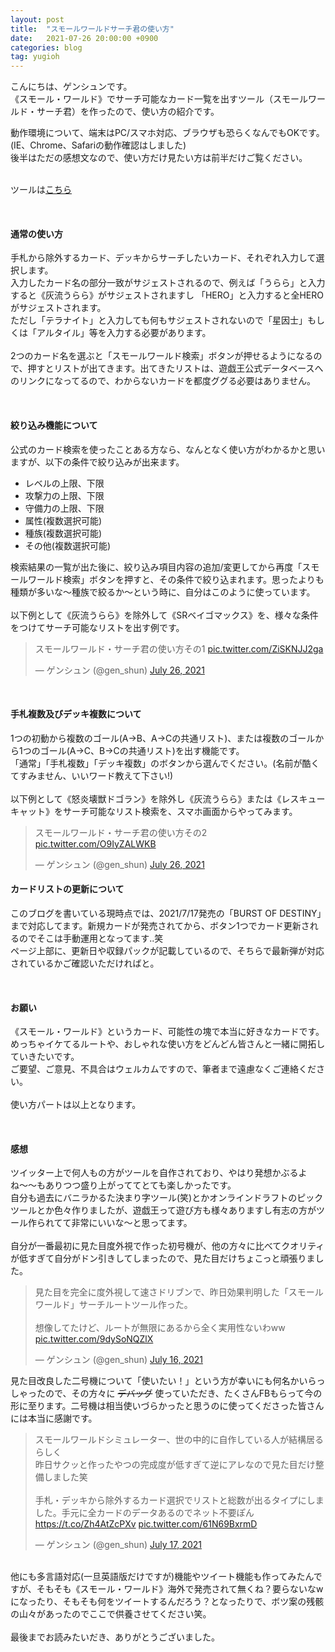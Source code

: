```yaml
---
layout: post
title:  "スモールワールドサーチ君の使い方"
date:   2021-07-26 20:00:00 +0900
categories: blog
tag: yugioh
---
```


こんにちは、ゲンシュンです。<br/>
《スモール・ワールド》でサーチ可能なカード一覧を出すツール（スモールワールド・サーチ君）を作ったので、使い方の紹介です。

動作環境について、端末はPC/スマホ対応、ブラウザも恐らくなんでもOKです。(IE、Chrome、Safariの動作確認はしました)<br/>
後半はただの感想文なので、使い方だけ見たい方は前半だけご覧ください。<br/><br/>

ツールは[こちら](https://storage.googleapis.com/small_world_search/index.html)

<br/>

#### 通常の使い方

手札から除外するカード、デッキからサーチしたいカード、それぞれ入力して選択します。<br/>
入力したカード名の部分一致がサジェストされるので、例えば「うらら」と入力すると《灰流うらら》がサジェストされますし
「HERO」と入力すると全HEROがサジェストされます。<br/>
ただし「テラナイト」と入力しても何もサジェストされないので「星因士」もしくは「アルタイル」等を入力する必要があります。<br/>
<br/>
2つのカード名を選ぶと「スモールワールド検索」ボタンが押せるようになるので、押すとリストが出てきます。出てきたリストは、遊戯王公式データベースへのリンクになってるので、わからないカードを都度ググる必要はありません。

<br/>

#### 絞り込み機能について

公式のカード検索を使ったことある方なら、なんとなく使い方がわかるかと思いますが、以下の条件で絞り込みが出来ます。
- レベルの上限、下限
- 攻撃力の上限、下限
- 守備力の上限、下限
- 属性(複数選択可能)
- 種族(複数選択可能)
- その他(複数選択可能)

検索結果の一覧が出た後に、絞り込み項目内容の追加/変更してから再度「スモールワールド検索」ボタンを押すと、その条件で絞り込まれます。思ったよりも種類が多いな〜種族で絞るか〜という時に、自分はこのように使っています。<br/><br/>
以下例として《灰流うらら》を除外して《SRベイゴマックス》を、様々な条件をつけてサーチ可能なリストを出す例です。

<blockquote class="twitter-tweet"><p lang="ja" dir="ltr">スモールワールド・サーチ君の使い方その1 <a href="https://t.co/ZiSKNJJ2ga">pic.twitter.com/ZiSKNJJ2ga</a></p>&mdash; ゲンシュン (@gen_shun) <a href="https://twitter.com/gen_shun/status/1419605638997446656?ref_src=twsrc%5Etfw">July 26, 2021</a></blockquote> <script async src="https://platform.twitter.com/widgets.js" charset="utf-8"></script>

<br/>

#### 手札複数及びデッキ複数について

1つの初動から複数のゴール(A→B、A→Cの共通リスト)、または複数のゴールから1つのゴール(A→C、B→Cの共通リスト)を出す機能です。<br/>
「通常」「手札複数」「デッキ複数」のボタンから選んでください。(名前が酷くてすみません、いいワード教えて下さい!)<br/><br/>
以下例として《怒炎壊獣ドゴラン》を除外し《灰流うらら》または《レスキューキャット》をサーチ可能なリスト検索を、スマホ画面からやってみます。

<blockquote class="twitter-tweet"><p lang="ja" dir="ltr">スモールワールド・サーチ君の使い方その2 <a href="https://t.co/O9IyZALWKB">pic.twitter.com/O9IyZALWKB</a></p>&mdash; ゲンシュン (@gen_shun) <a href="https://twitter.com/gen_shun/status/1419605956451733505?ref_src=twsrc%5Etfw">July 26, 2021</a></blockquote> <script async src="https://platform.twitter.com/widgets.js" charset="utf-8"></script>


#### カードリストの更新について

このブログを書いている現時点では、2021/7/17発売の「BURST OF DESTINY」まで対応してます。新規カードが発売されてから、ボタン1つでカード更新されるのでそこは手動運用となってます..笑<br/>
ページ上部に、更新日や収録パックが記載しているので、そちらで最新弾が対応されているかご確認いただければと。

<br/>

#### お願い

《スモール・ワールド》というカード、可能性の塊で本当に好きなカードです。めっちゃイケてるルートや、おしゃれな使い方をどんどん皆さんと一緒に開拓していきたいです。<br/>
ご要望、ご意見、不具合はウェルカムですので、筆者まで遠慮なくご連絡ください。
<br/><br/>
使い方パートは以上となります。

<br/>


#### 感想

ツイッター上で何人もの方がツールを自作されており、やはり発想かぶるよね〜〜もありつつ盛り上がっててとても楽しかったです。<br/>
自分も過去にバニラかるた決まり字ツール(笑)とかオンラインドラフトのピックツールとか色々作りましたが、遊戯王って遊び方も様々ありますし有志の方がツール作られてて非常にいいな〜と思ってます。<br/><br/>
自分が一番最初に見た目度外視で作った初号機が、他の方々に比べてクオリティが低すぎて自分がドン引きしてしまったので、見た目だけちょこっと頑張りました。
<br/>

<blockquote class="twitter-tweet"><p lang="ja" dir="ltr">見た目を完全に度外視して速さドリブンで、昨日効果判明した「スモールワールド」サーチルートツール作った。<br><br>想像してたけど、ルートが無限にあるから全く実用性ないわww <a href="https://t.co/9dySoNQZlX">pic.twitter.com/9dySoNQZlX</a></p>&mdash; ゲンシュン (@gen_shun) <a href="https://twitter.com/gen_shun/status/1416005503113519118?ref_src=twsrc%5Etfw">July 16, 2021</a></blockquote> <script async src="https://platform.twitter.com/widgets.js" charset="utf-8"></script>

見た目改良した二号機について「使いたい！」という方が幸いにも何名かいらっしゃったので、その方々に ~~デバッグ~~ 使っていただき、たくさんFBもらって今の形に至ります。二号機は相当使いづらかったと思うのに使ってくださった皆さんには本当に感謝です。
<br/>

<blockquote class="twitter-tweet"><p lang="ja" dir="ltr">スモールワールドシミュレーター、世の中的に自作している人が結構居るらしく<br>昨日サクッと作ったやつの完成度が低すぎて逆にアレなので見た目だけ整備しました笑<br><br>手札・デッキから除外するカード選択でリストと総数が出るタイプにしました。手元に全カードのデータあるのでネット不要ぽん <a href="https://t.co/Zh4AtZcPXv">https://t.co/Zh4AtZcPXv</a> <a href="https://t.co/61N69BxrmD">pic.twitter.com/61N69BxrmD</a></p>&mdash; ゲンシュン (@gen_shun) <a href="https://twitter.com/gen_shun/status/1416336923103141890?ref_src=twsrc%5Etfw">July 17, 2021</a></blockquote> <script async src="https://platform.twitter.com/widgets.js" charset="utf-8"></script>

<br/>
他にも多言語対応(一旦英語版だけですが)機能やツイート機能も作ってみたんですが、そもそも《スモール・ワールド》海外で発売されて無くね？要らないなwになったり、そもそも何をツイートするんだろう？となったりで、ボツ案の残骸の山々があったのでここで供養させてください笑。
<br/><br/>
最後までお読みたいだき、ありがとうございました。